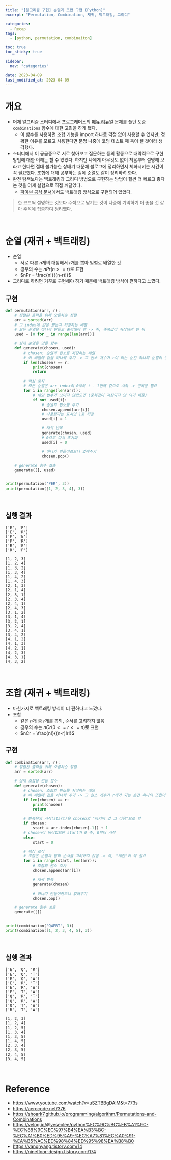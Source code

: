 ```yaml
---
title: "[알고리즘 구현] 순열과 조합 구현 (Python)"
excerpt: "Permutation, Combination, 재귀, 백트래킹, 그리디"

categories:
  - Recap
tags:
  - [python, permutation, combinaiton]

toc: true
toc_sticky: true

sidebar:
  nav: "categories"

date: 2023-04-09
last_modified_at: 2023-04-09
---
```



# 개요

- 어제 알고리즘 스터디에서 프로그래머스의 [메뉴 리뉴얼](https://school.programmers.co.kr/learn/courses/30/lessons/72411) 문제를 풀던 도중 `combinations` 함수에 대한 고민을 하게 됐다.
    - 이 함수를 사용하면 조합 기능을 import 하나로 걱정 없이 사용할 수 있지만, 정확한 이유를 모르고 사용한다면 분명 나중에 코딩 테스트 때 독이 될 것이라 생각했다.
- 스터디에서 이 궁금증으로 서로 찾아보고 질문하는 등의 활동으로 대략적으로 구현 방법에 대한 이해는 할 수 있었다. 하지만 나에게 아무것도 없이 처음부터 설명해 보라고 한다면 절대 불가능한 상태기 때문에 블로그에 정리하면서 체화시키는 시간이 꼭 필요했다. 조합에 대해 공부하는 김에 순열도 같이 정리하려 한다.
- 완전 탐색보다는 백트래킹과 그리디 방법으로 구현하는 방법이 훨씬 더 빠르고 좋다는 것을 어제 실험으로 직접 깨달았다.
    - [파이썬 공식 문서](https://docs.python.org/3/library/itertools.html#itertools.combinations)에서도 백트래킹 방식으로 구현되어 있었다.

> 한 코드씩 설명하는 것보다 주석으로 남기는 것이 나중에 기억하기 더 좋을 것 같아 주석에 집중하여 정리했다.

<br>

# 순열 (재귀 + 백트래킹)

- 순열
    - 서로 다른 $n$개의 대상해서 $r$개를 뽑아 일렬로 배열한 것
    - 경우의 수는 $nPr(n >= r)$로 표현
    - $nPr = \frac{n!}{(n-r)!}$
- 그리디로 하려면 거꾸로 구현해야 하기 때문에 백트래킹 방식이 편하다고 느꼈다.

## 구현

```python
def permutation(arr, r):
    # 정렬된 출력을 위해 오름차순 정렬
    arr = sorted(arr)
    # 그 index에 값을 썼는지 저장하는 배열
    # 모든 순열을 하나씩 만들고 출력해야 함 -> 즉, 중복값이 저장되면 안 됨
    used = [0 for _ in range(len(arr))]

    # 실제 순열을 만들 함수
    def generate(chosen, used):
        # chosen: 순열의 원소를 저장하는 배열
        # 이 배열에 값을 하나씩 추가 -> 그 원소 개수가 r이 되는 순간 하나의 순열이 만들어졌다는 의미
        if len(chosen) == r:
            print(chosen)
            return

        # 핵심 로직
        # 모든 순열은 arr index의 0부터 i - 1번째 값으로 시작 -> 반복문 필요
        for i in range(len(arr)):
            # 해당 변수가 쓰이지 않았으면 (중복값이 저장되지 안 되기 때문)
            if not used[i]:
                # 순열의 원소를 추가
                chosen.append(arr[i])
                # 사용됐다는 표시인 1로 저장
                used[i] = 1

                # 재귀 반복
                generate(chosen, used)
                # 0으로 다시 초기화
                used[i] = 0

                # 하나가 만들어졌으니 없애주기
                chosen.pop()

    # generate 함수 호출
    generate([], used)


print(permutation('PER', 3))
print(permutation([1, 2, 3, 4], 3))
```

<br>

## 실행 결과

```
['E', 'P']
['E', 'R']
['P', 'E']
['P', 'R']
['R', 'E']
['R', 'P']
```

```
[1, 2, 3]
[1, 2, 4]
[1, 3, 2]
[1, 3, 4]
[1, 4, 2]
[1, 4, 3]
[2, 1, 3]
[2, 1, 4]
[2, 3, 1]
[2, 3, 4]
[2, 4, 1]
[2, 4, 3]
[3, 1, 2]
[3, 1, 4]
[3, 2, 1]
[3, 2, 4]
[3, 4, 1]
[3, 4, 2]
[4, 1, 2]
[4, 1, 3]
[4, 2, 1]
[4, 2, 3]
[4, 3, 1]
[4, 3, 2]
```

<br>

# 조합 (재귀 + 백트래킹)

- 마찬가지로 백트래킹 방식이 더 편하다고 느꼈다.
- 조합
    - 같은 $n$개 중 $r$개를 뽑되, 순서를 고려하지 않음
    - 경우의 수는 $nCr(0 <= r <= n)$로 표현
    - $nCr = \frac{n!}{(n-r)!r!}$

## 구현

```python
def combination(arr, r):
    # 정렬된 출력을 위해 오름차순 정렬
    arr = sorted(arr)

    # 실제 조합을 만들 함수
    def generate(chosen):
        # chosen: 조합의 원소를 저장하는 배열
        # 이 배열에 값을 하나씩 추가 -> 그 원소 개수가 r개가 되는 순간 하나의 조합이 만들어졌다는 의미
        if len(chosen) == r:
            print(chosen)
            return

        # 반복문의 시작(start)을 chosen의 "마지막 값 그 다음"으로 함
        if chosen:
            start = arr.index(chosen[-1]) + 1
        # chosen이 비어있으면 start가 0 즉, 0부터 시작
        else:
            start = 0

        # 핵심 로직
        # 조합은 순열과 달리 순서를 고려하지 않음 -> 즉, "제한"이 꼭 필요
        for i in range(start, len(arr)):
            # 조합의 원소 추가
            chosen.append(arr[i])

            # 재귀 반복
            generate(chosen)

            # 하나가 만들어졌으니 없애주기
            chosen.pop()

    # generate 함수 호출
    generate([])


print(combination('QWERT', 3))
print(combination([1, 2, 3, 4, 5], 3))
```

<br>

## 실행 결과

```
['E', 'Q', 'R']
['E', 'Q', 'T']
['E', 'Q', 'W']
['E', 'R', 'T']
['E', 'R', 'W']
['E', 'T', 'W']
['Q', 'R', 'T']
['Q', 'R', 'W']
['Q', 'T', 'W']
['R', 'T', 'W']
```

```
[1, 2, 3]
[1, 2, 4]
[1, 2, 5]
[1, 3, 4]
[1, 3, 5]
[1, 4, 5]
[2, 3, 4]
[2, 3, 5]
[2, 4, 5]
[3, 4, 5]
```

<br>

# Reference

- https://www.youtube.com/watch?v=uSZTBBgDAiM&t=773s
- https://aerocode.net/376
- https://shoark7.github.io/programming/algorithm/Permutations-and-Combinations
- https://velog.io/@yeseolee/python%EC%9C%BC%EB%A1%9C-%EC%88%9C%EC%97%B4%EA%B3%BC-%EC%A1%B0%ED%95%A9-%EC%A7%81%EC%A0%91-%EA%B5%AC%ED%98%84%ED%95%98%EA%B8%B0
- https://yangnyang.tistory.com/14
- https://ninefloor-design.tistory.com/174